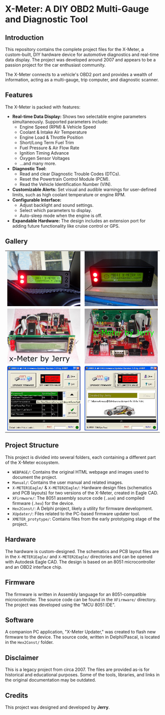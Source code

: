 # X-Meter: A DIY OBD2 Multi-Gauge and Diagnostic Tool

## Introduction

This repository contains the complete project files for the X-Meter, a custom-built, DIY hardware device for automotive diagnostics and real-time data display. The project was developed around 2007 and appears to be a passion project for the car enthusiast community.

The X-Meter connects to a vehicle's OBD2 port and provides a wealth of information, acting as a multi-gauge, trip computer, and diagnostic scanner.

## Features

The X-Meter is packed with features:

*   **Real-time Data Display:** Shows two selectable engine parameters simultaneously. Supported parameters include:
    *   Engine Speed (RPM) & Vehicle Speed
    *   Coolant & Intake Air Temperature
    *   Engine Load & Throttle Position
    *   Short/Long Term Fuel Trim
    *   Fuel Pressure & Air Flow Rate
    *   Ignition Timing Advance
    *   Oxygen Sensor Voltages
    *   ...and many more.
*   **Diagnostic Tool:**
    *   Read and clear Diagnostic Trouble Codes (DTCs).
    *   Reset the Powertrain Control Module (PCM).
    *   Read the Vehicle Identification Number (VIN).
*   **Customizable Alerts:** Set visual and audible warnings for user-defined limits, such as high coolant temperature or engine RPM.
*   **Configurable Interface:**
    *   Adjust backlight and sound settings.
    *   Select which parameters to display.
    *   Auto-sleep mode when the engine is off.
*   **Expandable Hardware:** The design includes an extension port for adding future functionality like cruise control or GPS.

## Gallery

| | |
|:---:|:---:|
| ![CIMG1454](./WEBPAGE/CIMG1454.JPG) | ![XBOX](./WEBPAGE/XBOX.JPG) |
| ![FRONT](./WEBPAGE/FRONT.JPG) | ![REAR](./WEBPAGE/REAR.JPG) |
| ![limit](./Manual/limit.jpg) | ![UPDATER](./WEBPAGE/UPDATER.JPG) |

## Project Structure

This project is divided into several folders, each containing a different part of the X-Meter ecosystem.

*   `WEBPAGE/`: Contains the original HTML webpage and images used to document the project.
*   `Manual/`: Contains the user manual and related images.
*   `X-METER1Eagle/` & `X-METER2Eagle/`: Hardware design files (schematics and PCB layouts) for two versions of the X-Meter, created in Eagle CAD.
*   `XFirmware/`: The 8051 assembly source code (`.asm`) and compiled firmware (`.hex`) for the device.
*   `Hex2Const/`: A Delphi project, likely a utility for firmware development.
*   `XUpdater/`: Files related to the PC-based firmware updater tool.
*   `XMETER_protytype/`: Contains files from the early prototyping stage of the project.

## Hardware

The hardware is custom-designed. The schematics and PCB layout files are in the `X-METER1Eagle/` and `X-METER2Eagle/` directories and can be opened with Autodesk Eagle CAD. The design is based on an 8051 microcontroller and an OBD2 interface chip.

## Firmware

The firmware is written in Assembly language for an 8051-compatible microcontroller. The source code can be found in the `XFirmware/` directory. The project was developed using the "MCU 8051 IDE".

## Software

A companion PC application, "X-Meter Updater," was created to flash new firmware to the device. The source code, written in Delphi/Pascal, is located in the `Hex2Const/` folder.

## Disclaimer

This is a legacy project from circa 2007. The files are provided as-is for historical and educational purposes. Some of the tools, libraries, and links in the original documentation may be outdated.

## Credits

This project was designed and developed by **Jerry**.
